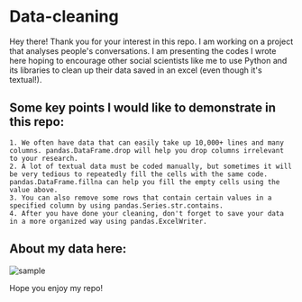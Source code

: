 # Data-cleaning

Hey there! Thank you for your interest in this repo. I am working on a project that analyses people's conversations. I am presenting the codes I wrote here hoping to encourage other social scientists like me to use Python and its libraries to clean up their data saved in an excel (even though it's textual!). 


## Some key points I would like to demonstrate in this repo:
    1. We often have data that can easily take up 10,000+ lines and many columns. pandas.DataFrame.drop will help you drop columns irrelevant to your research. 
    2. A lot of textual data must be coded manually, but sometimes it will be very tedious to repeatedly fill the cells with the same code. pandas.DataFrame.fillna can help you fill the empty cells using the value above. 
    3. You can also remove some rows that contain certain values in a specified column by using pandas.Series.str.contains. 
    4. After you have done your cleaning, don't forget to save your data in a more organized way using pandas.ExcelWriter.


## About my data here:
![sample](https://user-images.githubusercontent.com/75769044/105940825-16931c00-6097-11eb-9660-95f20657222d.PNG)


Hope you enjoy my repo!

